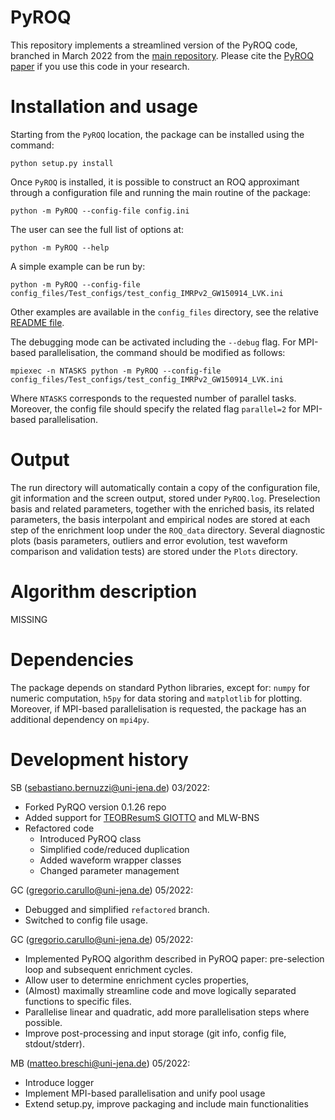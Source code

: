 # PyROQ
This repository implements a streamlined version of the PyROQ code, branched in March 2022 from the [main repository](https://github.com/qihongcat/PyROQ).
Please cite the [PyROQ paper](https://arxiv.org/abs/2009.13812) if you use this code in your research. 

# Installation and usage

Starting from the `PyROQ` location, 
the package can be installed using the command:

    python setup.py install

Once  `PyROQ` is  installed, it is possible to construct an ROQ approximant through a configuration file and running the main routine of the package:

    python -m PyROQ --config-file config.ini

The user can see the full list  of options at:

    python -m PyROQ --help

A simple example can be run by:

    python -m PyROQ --config-file config_files/Test_configs/test_config_IMRPv2_GW150914_LVK.ini

Other examples are available in the `config_files` directory, see the relative [README file](https://github.com/bernuzzi/PyROQ/blob/master/config_files/Test_configs/README.md).

The debugging mode can be activated including the `--debug` flag.
For MPI-based parallelisation, the command should be modified as follows:
    
    mpiexec -n NTASKS python -m PyROQ --config-file config_files/Test_configs/test_config_IMRPv2_GW150914_LVK.ini
    
Where `NTASKS`  corresponds to the requested number of parallel tasks. 
Moreover, the config file should specify the related flag `parallel=2` for MPI-based parallelisation.  


        
# Output

The run directory will automatically contain a copy of the configuration file, git information and the screen output, stored under `PyROQ.log`.
Preselection basis and related parameters, together with the enriched basis, its related parameters, the basis interpolant and empirical nodes are stored at each step of the enrichment loop under the `ROQ_data` directory.
Several diagnostic plots (basis parameters, outliers and error evolution, test waveform comparison and validation tests) are stored under the `Plots` directory.

# Algorithm description

MISSING
        
# Dependencies

The package depends on standard Python libraries, except for: `numpy` for numeric computation, `h5py` for data storing and `matplotlib` for plotting. Moreover, if MPI-based parallelisation is requested, the package has an additional dependency on `mpi4py`.

# Development history

SB (sebastiano.bernuzzi@uni-jena.de) 03/2022:
   * Forked PyRQO version 0.1.26 repo
   * Added support for [TEOBResumS GIOTTO](https://bitbucket.org/eob_ihes/teobresums/src/master/) and MLW-BNS
   * Refactored code
     - Introduced PyROQ class
     - Simplified code/reduced duplication
     - Added waveform wrapper classes
     - Changed parameter management

GC (gregorio.carullo@uni-jena.de) 05/2022:
  * Debugged and simplified `refactored` branch.
  * Switched to config file usage.

GC (gregorio.carullo@uni-jena.de) 05/2022:

  * Implemented PyROQ algorithm described in PyROQ paper: pre-selection loop and subsequent enrichment cycles.
  * Allow user to determine enrichment cycles properties,
  * (Almost) maximally streamline code and move logically separated functions to specific files.
  * Parallelise linear and quadratic, add more parallelisation steps where possible.
  * Improve post-processing and input storage (git info, config file, stdout/stderr).
  
MB (matteo.breschi@uni-jena.de) 05/2022:
  
  * Introduce logger
  * Implement MPI-based parallelisation and unify pool usage
  * Extend setup.py, improve packaging and include main functionalities
